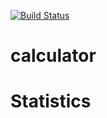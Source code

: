 [![Build Status](https://travis-ci.com/ap2437/calculator.svg?branch=master)](https://travis-ci.com/ap2437/calculator)

# calculator

# Statistics
